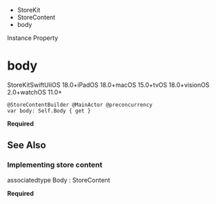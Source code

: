 

- StoreKit
- StoreContent
-  body 

Instance Property

# body

StoreKitSwiftUIiOS 18.0+iPadOS 18.0+macOS 15.0+tvOS 18.0+visionOS 2.0+watchOS 11.0+

``` source
@StoreContentBuilder @MainActor @preconcurrency
var body: Self.Body { get }
```

**Required**

## See Also

### Implementing store content

associatedtype Body : StoreContent

**Required**

